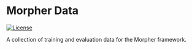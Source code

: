 # Morpher Data

[![License](https://img.shields.io/github/license/szgabsz91/morpher-data.svg)](https://github.com/szgabsz91/morpher-data/blob/master/LICENSE)

A collection of training and evaluation data for the Morpher framework.
